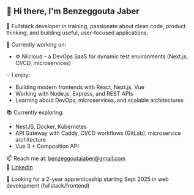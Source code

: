 ## 👋 Hi there, I'm Benzeggouta Jaber

🔧 Fullstack developer in training, passionate about clean code, product thinking, and building useful, user-focused applications.

🚀 Currently working on:
- ⚙️ Nilcloud – a DevOps SaaS for dynamic test environments (Next.js, CI/CD, microservices)

💡 I enjoy:
- Building modern frontends with React, Next.js, Vue
- Working with Node.js, Express, and REST APIs
- Learning about DevOps, microservices, and scalable architectures

📚 Currently exploring:
- NestJS, Docker, Kubernetes
- API Gateway with Caddy, CI/CD workflows (GitLab), microservice architecture
- Vue 3 + Composition API

📫 Reach me at: benzeggoutajaber@gmail.com  
🔗 [LinkedIn](www.linkedin.com/in/jaber-benzeggouta-6b846b294) 

🎯 Looking for a 2-year apprenticeship starting Sept 2025 in web development (fullstack/frontend)

